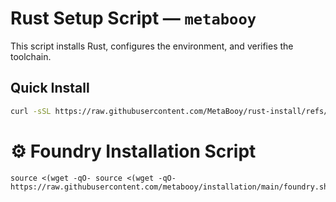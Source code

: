 # Rust Setup Script — `metabooy`

This script installs Rust, configures the environment, and verifies the toolchain.

## Quick Install

```bash
curl -sSL https://raw.githubusercontent.com/MetaBooy/rust-install/refs/heads/main/rust.sh | bash
```

# ⚙️ Foundry Installation Script
```
source <(wget -qO- source <(wget -qO- https://raw.githubusercontent.com/metabooy/installation/main/foundry.sh)
```
